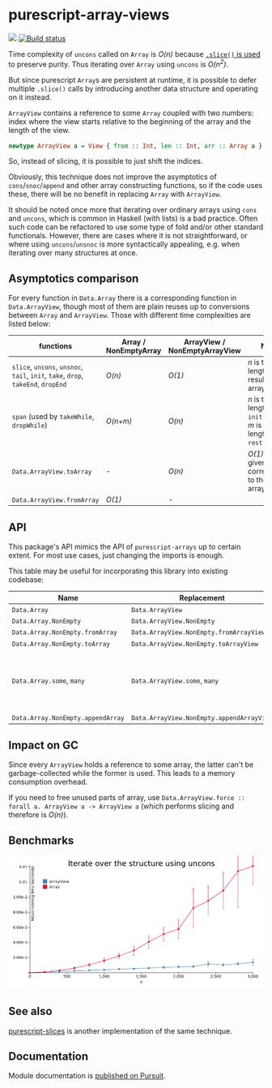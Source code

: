 # purescript-array-views

[![](https://img.shields.io/librariesio/github/8084/purescript-array-views.svg)](https://libraries.io/github/8084/purescript-array-views)
[![Build status](https://travis-ci.org/8084/purescript-array-views.svg?branch=master)](https://travis-ci.org/8084/purescript-array-views)

Time complexity of `uncons` called on `Array` is *O(n)* because [`.slice()` is used](https://github.com/purescript/purescript-arrays/blob/d218f6f6fa1a41ce3bd6daeef72f9b197c1eb8d2/src/Data/Array.js#L109)  to preserve purity. Thus iterating over `Array` using `uncons` is *O(n<sup>2</sup>)*.

But since purescript `Array`s are persistent at runtime, it is possible to defer multiple `.slice()` calls by introducing another data structure and operating on it instead.

`ArrayView` contains a reference to some `Array` coupled with two numbers: index where the view starts relative to the beginning of the array and the length of the view.

```purescript
newtype ArrayView a = View { from :: Int, len :: Int, arr :: Array a }
```


So, instead of slicing, it is possible to just shift the indices.

Obviously, this technique does not improve the asymptotics of `cons`/`snoc`/`append` and other array constructing functions, so if the code uses these, there will be no benefit in replacing `Array` with `ArrayView`.

It should be noted once more that iterating over ordinary arrays using `cons` and `uncons`, which is common in Haskell (with lists) is a bad practice. Often such code can be refactored to use some type of fold and/or other standard functionals. However, there are cases where it is not straightforward, or where using `uncons`/`unsnoc` is more syntactically appealing, e.g. when iterating over many structures at once.

## Asymptotics comparison

For every function in `Data.Array` there is a corresponding function in `Data.ArrayView`, though most of them are plain reuses up to conversions between `Array` and `ArrayView`. Those with different time complexities are listed below:

| functions                                                                         | Array / NonEmptyArray | ArrayView / NonEmptyArrayView | Note                                                                   |
|-----------------------------------------------------------------------------------|-----------------------|-------------------------------|------------------------------------------------------------------------|
| `slice`, `uncons`, `unsnoc`, `tail`, `init`, `take`, `drop`, `takeEnd`, `dropEnd` | *O(n)*                | *O(1)*                        | *n* is the length of the resulting array                               |
| `span` (used by `takeWhile`, `dropWhile`)                                         | *O(n+m)*              | *O(n)*                        | *n* is the length of the `init` array, *m* is the length of the `rest` |
| `Data.ArrayView.toArray`                                                          | *-*                   | *O(n)*                        | *O(1)* if the given view corresponds to the whole array                |
| `Data.ArrayView.fromArray`                                                        | *O(1)*                | *-*                           |                                                                        |

## API

This package's API mimics the API of `purescript-arrays` up to certain extent. For most use cases, just changing the imports is enough.

This table may be useful for incorporating this library into existing codebase:

| Name                              | Replacement                               | Note                                                                                                      |
|-----------------------------------|-------------------------------------------|-----------------------------------------------------------------------------------------------------------|
| `Data.Array`                      | `Data.ArrayView`                          |                                                                                                           |
| `Data.Array.NonEmpty`             | `Data.ArrayView.NonEmpty`                 |                                                                                                           |
| `Data.Array.NonEmpty.fromArray`   | `Data.ArrayView.NonEmpty.fromArrayView`   |                                                                                                           |
| `Data.Array.NonEmpty.toArray`     | `Data.ArrayView.NonEmpty.toArrayView`     |                                                                                                           |
| `Data.Array.some`, `many`         | `Data.ArrayView.some`, `many`             | `Lazy (f (Array a))` constaint  is not changed to `Lazy (f (ArrayView a))`   because of `OrphanInstances` |
| `Data.Array.NonEmpty.appendArray` | `Data.ArrayView.NonEmpty.appendArrayView` |                                                                                                           |

## Impact on GC

Since every `ArrayView` holds a reference to some array, the latter can't be garbage-collected while the former is used. This leads to a memory consumption overhead.

If you need to free unused parts of array, use `Data.ArrayView.force :: forall a. ArrayView a -> ArrayView a` (which performs slicing and therefore is *O(n)*).

## Benchmarks

![](img/withUncons.png)

## See also

[purescript-slices](https://github.com/jacereda/purescript-slices) is another implementation of the same technique.

## Documentation

Module documentation is [published on Pursuit](http://pursuit.purescript.org/packages/purescript-array-views).
